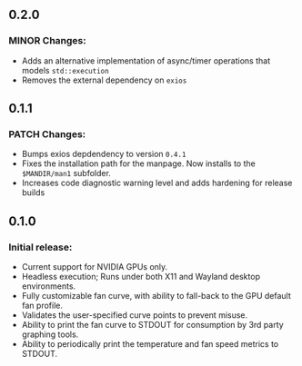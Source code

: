 ## 0.2.0
### MINOR Changes:
- Adds an alternative implementation of async/timer operations that models `std::execution`
- Removes the external dependency on `exios`

## 0.1.1
### PATCH Changes:
- Bumps exios depdendency to version `0.4.1`
- Fixes the installation path for the manpage. Now installs to the `$MANDIR/man1` subfolder.
- Increases code diagnostic warning level and adds hardening for release builds

## 0.1.0
### Initial release:
- Current support for NVIDIA GPUs only.
- Headless execution; Runs under both X11 and Wayland desktop environments.
- Fully customizable fan curve, with ability to fall-back to the GPU default fan profile.
- Validates the user-specified curve points to prevent misuse.
- Ability to print the fan curve to STDOUT for consumption by 3rd party graphing tools.
- Ability to periodically print the temperature and fan speed metrics to STDOUT.

